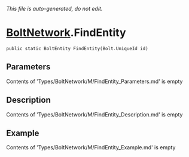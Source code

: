 *This file is auto-generated, do not edit.*

# [BoltNetwork](Types/BoltNetwork.md).FindEntity
`public static BoltEntity FindEntity(Bolt.UniqueId id)`
## Parameters
Contents of 'Types/BoltNetwork/M/FindEntity_Parameters.md' is empty
## Description
Contents of 'Types/BoltNetwork/M/FindEntity_Description.md' is empty
## Example
Contents of 'Types/BoltNetwork/M/FindEntity_Example.md' is empty
